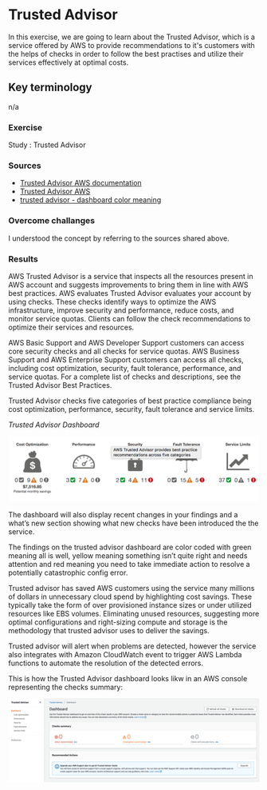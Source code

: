 # Trusted Advisor

In this exercise, we are going to learn about the Trusted Advisor, which is a service offered by AWS to provide recommendations to it's customers with the helps of checks in order to follow the best practises and utilize their services effectively at optimal costs.

## Key terminology
n/a

### Exercise

Study : Trusted Advisor

### Sources

- [Trusted Advisor AWS documentation](https://docs.aws.amazon.com/awssupport/latest/user/trusted-advisor.html)
- [Trusted Advisor AWS](https://aws.amazon.com/premiumsupport/technology/trusted-advisor/)
- [trusted advisor - dashboard color meaning](https://www.hava.io/blog/what-is-aws-trusted-advisor)

### Overcome challanges

 I understood the concept by referring to the sources shared above.

### Results
 
AWS Trusted Advisor is a service that inspects all the resources present in AWS account and suggests improvements to bring them in line with AWS best practices. AWS evaluates Trusted Advisor evaluates your account by using checks. These checks identify ways to optimize the AWS infrastructure, improve security and performance, reduce costs, and monitor service quotas. Clients can follow the check recommendations to optimize their services and resources.

AWS Basic Support and AWS Developer Support customers can access core security checks and all checks for service quotas. AWS Business Support and AWS Enterprise Support customers can access all checks, including cost optimization, security, fault tolerance, performance, and service quotas. For a complete list of checks and descriptions, see the Trusted Advisor Best Practices.

Trusted Advisor checks five categories of best practice compliance being cost optimization, performance, security, fault tolerance and service limits.

*Trusted Advisor Dashboard*

![AWS-14-3-TrustedAdvisor](../00_includes/AWS-Week3/AWS-14-3/i1.png)

The dashboard will also display recent changes in your findings and a what’s new section showing what new checks have been introduced the the service.

The findings on the trusted advisor dashboard are color coded with green meaning all is well, yellow meaning something isn’t quite right and needs attention and red meaning you need to take immediate action to resolve a potentially catastrophic config error.

Trusted advisor has saved AWS customers using the service many millions of dollars in unnecessary cloud spend by highlighting cost savings. These typically take the form of over provisioned instance sizes or under utilized resources like EBS volumes. Eliminating unused resources, suggesting more optimal configurations and right-sizing compute and storage is the methodology that trusted advisor uses to deliver the savings.

Trusted advisor will alert when problems are detected, however the service also integrates with Amazon CloudWatch event to trigger AWS Lambda functions to automate the resolution of the detected errors.

This is how the Trusted Advisor dashboard looks likw in an AWS console representing the checks summary:

![AWS-14-3-TrustedAdvisor](../00_includes/AWS-Week3/AWS-14-3/i2.png)